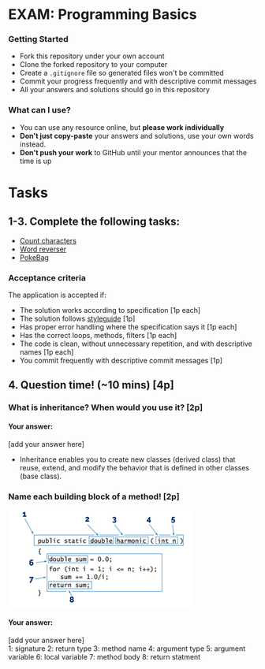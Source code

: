 # EXAM: Programming Basics

### Getting Started
 - Fork this repository under your own account
 - Clone the forked repository to your computer
 - Create a `.gitignore` file so generated files won't be committed
 - Commit your progress frequently and with descriptive commit messages
 - All your answers and solutions should go in this repository

### What can I use?
- You can use any resource online, but **please work individually**
- **Don't just copy-paste** your answers and solutions, use your own words instead.
- **Don't push your work** to GitHub until your mentor announces that the time is up


# Tasks
## 1-3. Complete the following tasks:
- [Count characters](countchars/CountChars.cs)
- [Word reverser](wordreverser/Wordreverser.cs)
- [PokeBag](pokebag/PokeBag.cs)

### Acceptance criteria
The application is accepted if:
- The solution works according to specification [1p each]
- The solution follows [styleguide](https://github.com/greenfox-academy/teaching-materials/blob/master/styleguide/cs.md) [1p]
- Has proper error handling where the specification says it [1p each]
- Has the correct loops, methods, filters [1p each]
- The code is clean, without unnecessary repetition, and with descriptive names [1p each]
- You commit frequently with descriptive commit messages [1p]

## 4. Question time! (~10 mins) [4p]

###  What is inheritance? When would you use it? [2p]
#### Your answer:
[add your answer here]
- Inheritance enables you to create new classes (derived class) that reuse, extend, and modify the behavior
  that is defined in other classes (base class).



### Name each building block of a method! [2p]

![anatomy](anatomy/AnatomyJavaCs.png)

#### Your answer:
[add your answer here]   
1:   signature
2:   return type
3:   method name
4:   argument type
5:   argument variable
6:   local variable
7:   method body
8:   return statment
